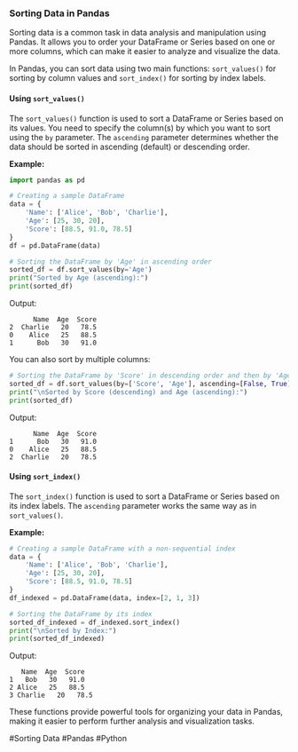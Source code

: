 ### Sorting Data in Pandas

Sorting data is a common task in data analysis and manipulation using Pandas. It allows you to order your DataFrame or Series based on one or more columns, which can make it easier to analyze and visualize the data.

In Pandas, you can sort data using two main functions: `sort_values()` for sorting by column values and `sort_index()` for sorting by index labels.

#### Using `sort_values()`

The `sort_values()` function is used to sort a DataFrame or Series based on its values. You need to specify the column(s) by which you want to sort using the `by` parameter. The `ascending` parameter determines whether the data should be sorted in ascending (default) or descending order.

**Example:**

```python
import pandas as pd

# Creating a sample DataFrame
data = {
    'Name': ['Alice', 'Bob', 'Charlie'],
    'Age': [25, 30, 20],
    'Score': [88.5, 91.0, 78.5]
}
df = pd.DataFrame(data)

# Sorting the DataFrame by 'Age' in ascending order
sorted_df = df.sort_values(by='Age')
print("Sorted by Age (ascending):")
print(sorted_df)
```

Output:
```
      Name  Age  Score
2  Charlie   20   78.5
0    Alice   25   88.5
1      Bob   30   91.0
```

You can also sort by multiple columns:

```python
# Sorting the DataFrame by 'Score' in descending order and then by 'Age' in ascending order
sorted_df = df.sort_values(by=['Score', 'Age'], ascending=[False, True])
print("\nSorted by Score (descending) and Age (ascending):")
print(sorted_df)
```

Output:
```
      Name  Age  Score
1      Bob   30   91.0
0    Alice   25   88.5
2  Charlie   20   78.5
```

#### Using `sort_index()`

The `sort_index()` function is used to sort a DataFrame or Series based on its index labels. The `ascending` parameter works the same way as in `sort_values()`.

**Example:**

```python
# Creating a sample DataFrame with a non-sequential index
data = {
    'Name': ['Alice', 'Bob', 'Charlie'],
    'Age': [25, 30, 20],
    'Score': [88.5, 91.0, 78.5]
}
df_indexed = pd.DataFrame(data, index=[2, 1, 3])

# Sorting the DataFrame by its index
sorted_df_indexed = df_indexed.sort_index()
print("\nSorted by Index:")
print(sorted_df_indexed)
```

Output:
```
   Name  Age  Score
1   Bob   30   91.0
2 Alice   25   88.5
3 Charlie   20   78.5
```

These functions provide powerful tools for organizing your data in Pandas, making it easier to perform further analysis and visualization tasks.

#Sorting Data #Pandas #Python